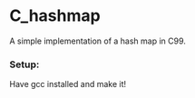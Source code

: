 # C_hashmap
A simple implementation of a hash map in C99.

### Setup:
Have gcc installed and make it!
